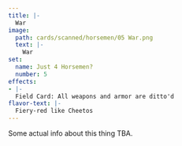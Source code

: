 ```yaml
---
title: |-
  War
image: 
  path: cards/scanned/horsemen/05 War.png
  text: |-
    War
set:
  name: Just 4 Horsemen?
  number: 5
effects: 
- |-
  Field Card: All weapons and armor are ditto'd
flavor-text: |-
  Fiery-red like Cheetos
---
```

Some actual info about this thing TBA.
